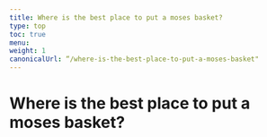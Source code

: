 ```yaml
---
title: Where is the best place to put a moses basket?
type: top
toc: true
menu:
weight: 1
canonicalUrl: “/where-is-the-best-place-to-put-a-moses-basket"
---
```


# Where is the best place to put a moses basket?
